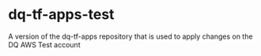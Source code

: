 # dq-tf-apps-test
A version of the dq-tf-apps repository that is used to apply changes on the DQ AWS Test account
